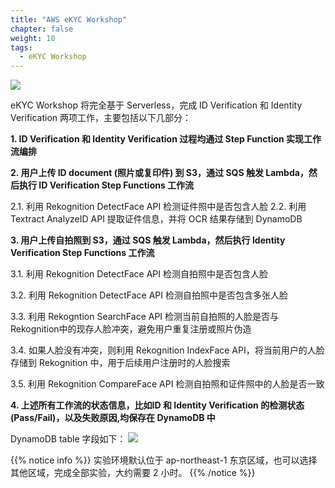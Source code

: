 ```yaml
---
title: "AWS eKYC Workshop"
chapter: false
weight: 10
tags:
  - eKYC Workshop
---
```


![](/images/eKYC/Architecture.png)

eKYC Workshop 将完全基于 Serverless，完成 ID Verification 和 Identity Verification 两项工作，主要包括以下几部分：

 **1. ID Verification 和 Identity Verification 过程均通过 Step Function 实现工作流编排**

 **2. 用户上传 ID document (照片或复印件) 到 S3，通过 SQS 触发 Lambda，然后执行 ID Verification Step Functions 工作流**
    
   2.1. 利用 Rekognition DetectFace API 检测证件照中是否包含人脸
   2.2. 利用 Textract AnalyzeID API 提取证件信息，并将 OCR 结果存储到 DynamoDB

 **3. 用户上传自拍照到 S3，通过 SQS 触发 Lambda，然后执行 Identity Verification Step Functions 工作流**
    
   3.1. 利用 Rekognition DetectFace API 检测自拍照中是否包含人脸

   3.2. 利用 Rekognition DetectFace API 检测自拍照中是否包含多张人脸

   3.3. 利用 Rekogntion SearchFace API 检测当前自拍照的人脸是否与Rekognition中的现存人脸冲突，避免用户重复注册或照片伪造
    
   3.4. 如果人脸没有冲突，则利用 Rekognition IndexFace API，将当前用户的人脸存储到 Rekognition 中，用于后续用户注册时的人脸搜索

   3.5. 利用 Rekognition CompareFace API 检测自拍照和证件照中的人脸是否一致

**4. 上述所有工作流的状态信息，比如ID 和 Identity Verification 的检测状态(Pass/Fail)，以及失败原因,均保存在 DynamoDB 中**

DynamoDB table 字段如下： 
![](/images/eKYC/DDB.png)

{{% notice info %}}
实验环境默认位于 ap-northeast-1 东京区域，也可以选择其他区域，完成全部实验，大约需要 2 小时。
{{% /notice  %}}


